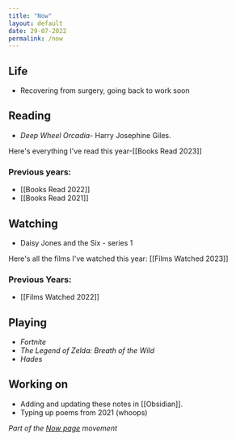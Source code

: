 ```yaml
---
title: "Now"
layout: default
date: 29-07-2022
permalink: /now
---
```


## Life

- Recovering from surgery, going back to work soon

## Reading

- *Deep Wheel Orcadia*- Harry Josephine Giles.

Here's everything I've read this year-[[Books Read 2023]]

### Previous years:
- [[Books Read 2022]]  
- [[Books Read 2021]] 

## Watching

-  Daisy Jones and the Six - series 1

Here's all the films I've watched this year: [[Films Watched 2023]]

### Previous Years:

- [[Films Watched 2022]]

## Playing

-   *Fortnite*
-   *The Legend of Zelda: Breath of the Wild*
-  *Hades*

## Working on

-   Adding and updating these notes in [[Obsidian]].
-   Typing up poems from 2021 (whoops)

*Part of the <a href="https://nownownow.com/about" >Now page</a> movement*
